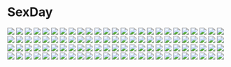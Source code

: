 # SexDay
![](https://konachan.com/image/d78fdde4ce079ccdf88aa6be76a73cec/Konachan.com%20-%20114769%20bicolored_eyes%20fujima_takuya%20miura_rinaldi%20nove%20reinforce_zwei%20shamal%20signum%20subaru_nakajima%20takamachi_vivio%20teana_lanster%20vita%20yagami_hayate%20zafira.jpg)
![](https://konachan.com/jpeg/a075fffd383cbb9cc3e99425933f0304/Konachan.com%20-%2058684%20close%20marui%20otonashi_meru%20sayonara_zetsubou_sensei.jpg)
![](https://konachan.com/image/ae3c6dc7d40114776377c6d13cce3208/Konachan.com%20-%20153384%20aisha_%28elsword%29%20blush%20cameltoe%20elsword%20panties%20purple_eyes%20purple_hair%20underwear%20usashouya.jpg)
![](https://konachan.com/image/ca312cfdd514a5a249fffeba71476b7a/Konachan.com%20-%20123016%20arcueid_brunestud%20carnival_phantasm%20ciel%20fate_stay_night%20fate_%28series%29%20hirose_tomohito%20neko-arc%20neko-chaos%20onsen%20saber%20tohsaka_rin%20towel.jpg)
![](https://konachan.com/image/5609480957b315bcc7b857269cf97c14/Konachan.com%20-%2083033%20bikini%20blonde_hair%20blue_eyes%20marukata%20reflection%20swimsuit%20tagme%20twintails%20white.jpg)
![](https://konachan.com/jpeg/eb5efd34bbf73340bc0f1e8519ffd76a/Konachan.com%20-%20220814%20black_hair%20breasts%20chrono_clock%20cleavage%20fan%20game_cg%20long_hair%20no_bra%20purple_software%20red_eyes%20ribbons%20sawatari_michiru%20tsukimori_hiro.jpg)
![](https://konachan.com/image/0f23ee950bdee364b68554a19ecf0848/Konachan.com%20-%2042341%20konpaku_youmu%20loli%20myon%20nopan%20shirt_lift%20touhou.jpg)
![](https://konachan.com/jpeg/10b51aad4f754911a89ccf140fcc0b8a/Konachan.com%20-%2025245%20nhk_ni_youkoso%20satou_tatsuhiro.jpg)
![](https://konachan.com/image/a5d2b3d1ea9b44bb24d8fb958dabefc2/Konachan.com%20-%20142670%202girls%20cirno%20daiyousei%20fairy%20jpeg_artifacts%20touhou.jpg)
![](https://konachan.com/image/2abb89d8e4092a8b6f2c473d2f4c48ee/Konachan.com%20-%20110067%20clouds%20fire%20nankyoku%20reiuji_utsuho%20sky%20touhou%20weapon%20wings.jpg)
![](https://konachan.com/jpeg/6804502ff38b5d202cf68949656fb019/Konachan.com%20-%20255846%20apron%20aqua_eyes%20azur_lane%20blush%20braids%20cameltoe%20couch%20cropped%20gloves%20headdress%20long_hair%20maid%20panties%20pestxsan%20skirt_lift%20underwear%20white_hair.jpg)
![](https://konachan.com/image/f7860c86abc32c69a2afcde815f85a64/Konachan.com%20-%2012764%20tagme.jpg)
![](https://konachan.com/jpeg/2c87b08c60eb823356817ec7765adcee/Konachan.com%20-%20148104%20animal_ears%20cropped%20foxgirl%20kisumi%20kure_masahiro%20long_hair%20red_eyes%20scan%20third-party_edit%20white_hair.jpg)
![](https://konachan.com/image/0eb8d1a57d317a714df342b0fe8c86fb/Konachan.com%20-%20204920%20aqua_eyes%20aqua_hair%20haru_aki%20hatsune_miku%20headphones%20long_hair%20twintails%20vocaloid.jpg)
![](https://konachan.com/jpeg/0e86b7b01282d14bbc39fa4da47fd462/Konachan.com%20-%20219053%20blush%20brown_eyes%20brown_hair%20flat_chest%20haryuu_%28poetto%29%20headdress%20kumamiko%20loli%20long_hair%20miko%20navel%20nipples%20no_bra%20open_shirt%20tears%20twintails%20wink.jpg)
![](https://konachan.com/image/458105ad3281bbc61936f059873be4e2/Konachan.com%20-%20159239%20okazaki_mitsuki%20puzzle_%26_dragons%20valkyrie_%28p%26d%29.jpg)
![](https://konachan.com/image/0d119e4cf62218bee639b58b7c6fb7e3/Konachan.com%20-%2064509%20aki_shizuha%20sky%20touhou.jpg)
![](https://konachan.com/image/674f273ed849c19fd870d7d39c187f62/Konachan.com%20-%2052822%20animal%20bird%20boat%20building%20city%20clouds%20landscape%20nakiami%20scenic%20stairs%20sunset%20water%20xam%27d_lost_memories%20yango.jpg)
![](https://konachan.com/image/e3c28badc8b7945c3f404df2e2c18e6b/Konachan.com%20-%20158192%20black_hair%20blonde_hair%20breasts%20brown_hair%20cleavage%20group%20long_hair%20nurse%20one_piece%20short_hair%20thighhighs%20trafalgar_law%20white%20zettai_ryouiki.jpg)
![](https://konachan.com/jpeg/823e5573332c0d5b4c0f9f69836ac320/Konachan.com%20-%20277345%20aqua_eyes%20asamura_hiori%20blonde_hair%20breasts%20fang%20gene_%28pso2%29%20long_hair%20nipples%20nude%20phantasy_star%20pussy_juice%20sex%20tears%20twintails%20wet%20wink.jpg)
![](https://konachan.com/image/bfde6c490520e454a8345d4202e76a32/Konachan.com%20-%2093539%20ayakase_ryuushou%20breasts%20nurse%20nurse_no_obenkyou%20panties%20pink%20takano_hina%20underwear.jpg)
![](https://konachan.com/image/eef0636cc2d6806e7299dcd3c64aa6d5/Konachan.com%20-%20137777%202girls%20breasts%20cleavage%20crossover%20iga_tomoteru%20kanoe_yuuko%20long_hair%20red_eyes%20sankarea%20sanka_rea%20tagme%20tasogare_otome_x_amnesia.jpg)
![](https://konachan.com/image/3e9afecf51da3132e9ebf5436913aaa9/Konachan.com%20-%20126917%20bow%20gradient%20hat%20long_hair%20patchouli_knowledge%20purple_hair%20shiba_murashouji%20touhou.jpg)
![](https://konachan.com/image/7a84667b272ed080cc7e232ce9d06b9b/Konachan.com%20-%2017357%20ashinano_hitoshi%20misago%20yokohama_kaidashi_kikou.jpg)
![](https://konachan.com/image/1964ce8bc3fa0843e163cf4d7f118d15/Konachan.com%20-%209352%20nanao_naru.jpg)
![](https://konachan.com/image/e0b6a69896e28c58110dbad0353d3d36/Konachan.com%20-%20297113%20animal%20bell%20blush%20boots%20building%20cat%20city%20clouds%20long_hair%20original%20pink_hair%20red_eyes%20saraki%20scarf%20signed%20skirt%20sky%20thighhighs.jpg)
![](https://konachan.com/image/3e1e1f95d083b1869e413d800a385872/Konachan.com%20-%2023178%20final_fantasy%20final_fantasy_vii%20ryu%20tifa_lockhart%20white.jpg)
![](https://konachan.com/image/fe796742c807d99aca11d7efdd09588e/Konachan.com%20-%20274445%20butterfly%20chinese_clothes%20fan%20headdress%20jamjar77%20long_hair%20night%20orange_eyes%20purple_hair%20sky%20stars%20umbrella%20vocaloid%20xingchen.jpg)
![](https://konachan.com/jpeg/a6f31b46694cc001223c932d857b8c31/Konachan.com%20-%20166796%20bow%20bra%20brown_hair%20green_hair%20loli%20long_hair%20panties%20pink_eyes%20pink_hair%20ponytail%20short_hair%20shorts%20skirt%20socks%20tail%20to_love_ru%20underwear%20yellow_eyes.jpg)
![](https://konachan.com/jpeg/240d51bebd8e005f4d105faa230fb7b7/Konachan.com%20-%20294806%20black_eyes%20black_hair%20blush%20breasts%20censored%20game_cg%20golden_hour%20hirose_natsumi%20minamihama_yoriko%20more_%28company%29%20navel%20nipples%20nude%20sex.jpg)
![](https://konachan.com/jpeg/b94ffd4c542b22b7cc699d728c85b8d1/Konachan.com%20-%20161502%20animal_ears%20black_hair%20erect_nipples%20game_cg%20ichinose_rukina%20love_of_renai_koutei_of_love%21%20navel%20oozora_itsuki%20tail%20underboob%20waitress.jpg)
![](https://konachan.com/image/a37ad6e6639e5982c964b9ac16e637b5/Konachan.com%20-%20272514%20animal_ears%20aqua_eyes%20blush%20breasts%20choker%20cleavage%20feathers%20granblue_fantasy%20korwa%20long_hair%20navel%20panties%20underwear%20white_hair%20wristwear.jpg)
![](https://konachan.com/image/d1c59567e65acc48d9b0d1ce148550a1/Konachan.com%20-%20181420%20brown_eyes%20brown_hair%20hakurei_reimu%20japanese_clothes%20long_hair%20miko%20seneto%20socks%20touhou.jpg)
![](https://konachan.com/image/8ed911c51c0b0422a50293d4e6ada48a/Konachan.com%20-%2097287%20black_hair%20dmyo%20dmyotic%20headband%20long_hair%20red_eyes%20school_uniform%20tagme%20thighhighs%20watermark.jpg)
![](https://konachan.com/image/a1b780fdd0b07b55c531216784ab3722/Konachan.com%20-%206312%20nee_chan_to_shiyou_yo%21.jpg)
![](https://konachan.com/image/bf2787d5f2d9eab79b2a709c011a6167/Konachan.com%20-%2077104%20angel_beats%21%20close%20yui_%28angel_beats%21%29.jpg)
![](https://konachan.com/image/abd920b5391919f606bf3b34a8e5f681/Konachan.com%20-%20284512%20bed%20black_hair%20blush%20glasses%20green_eyes%20headband%20long_hair%20navel%20no_bra%20open_shirt%20pallad%20panties%20school_uniform%20shirt%20skirt%20underwear%20undressing.jpg)
![](https://konachan.com/jpeg/d38fff2d3ba65a602c9487a527a3fb9a/Konachan.com%20-%20220359%20hatsune_miku%20long_hair%20tagme_%28artist%29%20twintails%20vocaloid.jpg)
![](https://konachan.com/image/aca50ee96352fa58b35773904f354373/Konachan.com%20-%20298736%20all_male%20animal_ears%20black_hair%20drums%20emg_%28christain%29%20fan%20grass%20instrument%20japanese_clothes%20kimono%20long_hair%20male%20mask%20onmyouji%20realistic%20socks.jpg)
![](https://konachan.com/image/94c1be9ca6ccb1ff894bf98aa8e10309/Konachan.com%20-%2063243%20clouds%20darker_than_black%20gray_hair%20hat%20pink_eyes%20sky%20yin.jpg)
![](https://konachan.com/image/35edd811db08850015cbef6ddd3e5533/Konachan.com%20-%2081444%20black_hair%20black_rock_shooter%20bow%20chain%20green_eyes%20horns%20scythe%20skull%20takanashi_yomi%20weapon.jpg)
![](https://konachan.com/jpeg/0d6d575ae5dd2cbf40783382eeb1bfb0/Konachan.com%20-%20182976%20blush%20breasts%20cleavage%20green_eyes%20love_live%21_school_idol_project%20purple_hair%20torigoe_takumi%20toujou_nozomi%20wet.jpg)
![](https://konachan.com/jpeg/baf3945d7e87e8524567152453516cdd/Konachan.com%20-%20228349%20akata_itsuki%20game_cg%20kokoro_rista%21%20nagasawa_yukine%20wedding%20wedding_attire.jpg)
![](https://konachan.com/image/7e1d3a75856140473af369def1e7694f/Konachan.com%20-%20198033%20blue_eyes%20blush%20brown_eyes%20brown_hair%20clouds%20gloves%20pantyhose%20rail_wars%21%20rainbow%20red_hair%20sakurai_aoi%20see_through%20shirt%20skirt%20tie%20uniform%20wet%20wink.jpg)
![](https://konachan.com/jpeg/73cff730055fdb937fe2c229990f8bcc/Konachan.com%20-%20145439%20ass%20bandage%20barefoot%20blush%20breasts%20censored%20flowers%20moon%20night%20nipples%20nude%20penis%20pink_hair%20pussy%20red_eyes%20rose%20sex%20short_hair%20sky%20touhou%20wet%20yoshimo.jpg)
![](https://konachan.com/image/1caf4d7274e15cbba7feab5d5a2e3c1b/Konachan.com%20-%20113837%20blonde_hair%20flat_chest%20haimura_kiyotaka.jpg)
![](https://konachan.com/image/68389fca506d6a76d15c02ef45945976/Konachan.com%20-%20145248%20cross%20monochrome%20okazaki_yumemi%20pink_hair%20red%20red_eyes%20short_hair%20touhou.jpg)
![](https://konachan.com/image/49b4c370779f30a9013cd08bd52ad1a4/Konachan.com%20-%20141467%20clouds%20feathers%20original%20pink_eyes%20shino_%28lunar_crescent%29%20sky%20stars%20white_hair%20wings.jpg)
![](https://konachan.com/image/bf953952f4d37abff48527fa91e2606a/Konachan.com%20-%20304390%20blush%20cameltoe%20gloves%20goth-loli%20gray_hair%20lambda%20long_hair%20original%20panties%20red_eyes%20skirt_lift%20spread_legs%20thighhighs%20twintails%20underwear.jpg)
![](https://konachan.com/image/d770bda9f223d17483413137198a3647/Konachan.com%20-%20279543%20clouds%20dragon%20original%20pixiv_fantasia%20scenic%20sky%20yuushouku.jpg)
![](https://konachan.com/image/c315514984511dbbd7f0eca1b18aca9a/Konachan.com%20-%20303708%20blonde_hair%20blush%20bow%20dark_skin%20mozu_1oo%20original%20panties%20pink_eyes%20school_uniform%20skirt_lift%20spread_legs%20thighhighs%20underwear.jpg)
![](https://konachan.com/image/088dbeda8ff8cbeffb0091a7d397ee2d/Konachan.com%20-%20205204%20akagi_%28kancolle%29%20anthropomorphism%20bow_%28weapon%29%20elise_%28piclic%29%20gloves%20japanese_clothes%20long_hair%20petals%20ribbons%20skirt%20thighhighs%20weapon%20zettai_ryouiki.jpg)
![](https://konachan.com/image/b54e4b8421f3a05b24a4d4477db16470/Konachan.com%20-%20124336%20aqua_eyes%20aqua_hair%20breasts%20collar%20league_of_legends%20long_hair%20nipples%20nude%20oni-noboru%20pussy%20sona_buvelle%20thighhighs%20twintails%20uncensored.jpg)
![](https://konachan.com/image/b2899e4f8d8c8448220352456c17e5cc/Konachan.com%20-%2013332%20tagme.jpg)
![](https://konachan.com/image/46fd42ff83b5e664f0c6cc11c2a45f97/Konachan.com%20-%20256842%20bow%20brown_hair%20cake%20dress%20fang%20fate_extra%20food%20gilgamesh%20glasses%20green_eyes%20long_hair%20maid%20male%20pink_hair%20short_hair%20suit%20tail%20twintails%20white_hair.jpg)
![](https://konachan.com/jpeg/8181635ad835d29e5906d38bae7a535d/Konachan.com%20-%2064484%20mashiro_rima%20panties%20pink%20shugo_chara%20underwear.jpg)
![](https://konachan.com/image/f716e5a97f608d59ee66eff916fbfe85/Konachan.com%20-%20246632%20aqua_eyes%20blonde_hair%20book%20feathers%20petals%20ribbons%20short_hair%20signed%20techgirl%20violet_evergarden%20violet_evergarden_%28character%29%20vv_sama.jpg)
![](https://konachan.com/jpeg/242bd95f5185ddeff6d27fa4decdbad8/Konachan.com%20-%20217755%20blue_hair%20dress%20fire_emblem%20fire_emblem_fates%20fire_emblem_if%20garter%20green_eyes%20long_hair%20lulu_season%20necklace%20polychromatic%20takawashi_nagisa.jpg)
![](https://konachan.com/jpeg/5a5064a250a5d4c172da40f3172487c6/Konachan.com%20-%20212787%20anthropomorphism%20ass%20blonde_hair%20boots%20elbow_gloves%20fang%20gloves%20headband%20heart%20kantai_collection%20prophet_heart%20purple_eyes%20skirt%20thighhighs.jpg)
![](https://konachan.com/image/e7693c27c3141d90f3997575b0147805/Konachan.com%20-%20216344%20anthropomorphism%20equipments_fairy_%28kancolle%29%20fairy_%28kancolle%29%20i-iv%20kantai_collection%20mechagirl%20mochizuki_%28kancolle%29%20tagme.jpg)
![](https://konachan.com/image/1b220ce3b9d45b22f2b8998547847208/Konachan.com%20-%2049230%20asou_renji%20ef%20ef_a_tale_of_memories%20shindou_chihiro.jpg)
![](https://konachan.com/image/d23228d8ab7bd1858665d39b3b54732a/Konachan.com%20-%205728%20anthropomorphism%20futaba%20longhorn%20os-tan%20vista%20windows.jpg)
![](https://konachan.com/jpeg/897b55a7fc96dd6d9fed29514b325f59/Konachan.com%20-%20251717%20armor%20breasts%20fate_grand_order%20fate_%28series%29%20fire%20gendo0032%20gray_hair%20headdress%20jeanne_d%27arc_alter%20short_hair%20sword%20thighhighs%20weapon%20yellow_eyes.jpg)
![](https://konachan.com/image/b1ce9dc6474a742c30f7efa26d15126e/Konachan.com%20-%20140254%20ass%20blush%20brown_hair%20fingering%20masturbation%20original%20school_uniform%20stockings%20tagme%20te28.jpg)
![](https://konachan.com/jpeg/fe1811e219790138ab3575eeb9d129f8/Konachan.com%20-%20143321%20amatsumi_sora_ni%20blush%20breasts%20gray_eyes%20green_hair%20hazuki_mikage%20long_hair%20school_uniform%20shintaro.jpg)
![](https://konachan.com/image/47906e3e92bd5e5ab0401db8901b4519/Konachan.com%20-%20133524%20animal%20bird%20brown_eyes%20green_hair%20idolmaster%20masakichi_%28crossroad%29%20otonashi_kotori%20rainbow%20sky.jpg)
![](https://konachan.com/image/ac4bda64a70314ff21d6d89b6d4887b7/Konachan.com%20-%20171066%20blue_eyes%20blue_hair%20blush%20breasts%20drink%20long_hair%20nipples%20original%20pool%20rinine%20see_through%20summer%20thighhighs%20water%20wet.jpg)
![](https://konachan.com/jpeg/279739940d515665932d608352d321e3/Konachan.com%20-%20297615%20breast_hold%20breasts%20freya_%28danmachi%29%20gray_hair%20long_hair%20moon%20night%20nilitsu%20nude%20sky%20stars%20tree%20water.jpg)
![](https://konachan.com/jpeg/6d0f317d868184669f0f5a50c4623c05/Konachan.com%20-%2095147%20akemi_homura%20akenoin%20brown_hair%20butterfly%20long_hair%20mahou_shoujo_madoka_magica%20pantyhose%20school_uniform.jpg)
![](https://konachan.com/jpeg/b3d50fc54069aaa432af2d1fbdf7fc7d/Konachan.com%20-%20167341%20aina_ashwin%20beach%20bikini%20blue_eyes%20blush%20breasts%20cleavage%20clochette%20long_hair%20navel%20ribbons%20shintaro%20swimsuit%20twintails%20water%20white_hair.jpg)
![](https://konachan.com/image/d827bd1ee096d9cff51e34b4f258b310/Konachan.com%20-%20265772%20gundam_build_fighters%20gundam_build_fighters_try%20gundam_%28series%29%20kamiki_mirai%20mobile_suit_gundam%20mogu%20third-party_edit.jpg)
![](https://konachan.com/image/6993fe1d0b4522c39f827b60f6a0c253/Konachan.com%20-%2094936%202girls%20animal_ears%20asutoraru%20catgirl%20kaenbyou_rin%20long_hair%20red_eyes%20red_hair%20reiuji_utsuho%20short_hair%20touhou%20wings.jpg)
![](https://konachan.com/image/66cc5ba9ed6fa3b34b90a35ada22c6ef/Konachan.com%20-%2046598%20bra%20panties%20tagme%20underwear%20watermark.jpg)
![](https://konachan.com/jpeg/f6be97292ed7a2c118bbaaa4b54d0cb4/Konachan.com%20-%20206980%20aqua_eyes%20beach%20bikini%20blonde_hair%20breasts%20cleavage%20clouds%20flowers%20granblue_fantasy%20guiseemanz%20navel%20popsicle%20sky%20sunglasses%20swimsuit%20twintails%20water.jpg)
![](https://konachan.com/image/e11698481a533f6c7cefeb3e7e81121f/Konachan.com%20-%20117521%20blush%20charlotte_%28mahou_shoujo_madoka_magica%29%20chibi%20mahou_shoujo_madoka_magica%20tagme.jpg)
![](https://konachan.com/image/43136bf76cb6441c02edf6cf1ff7a256/Konachan.com%20-%20207121%20aqua_eyes%20black_hair%20blush%20chibi%20crystal_dew_world%20hat%20japanese_clothes%20kimono%20kirino_kasumu%20long_hair%20suishou_shizuku%20white.jpg)
![](https://konachan.com/image/1bda0463f60937e60b9477b7c8ccb546/Konachan.com%20-%20100578%20blue_eyes%20bow%20brown_hair%20feathers%20japanese_clothes%20kara_no_kyoukai%20katana%20kimono%20moon%20nagumo_%28qmzp10%29%20ryougi_shiki%20sword%20tree%20weapon.jpg)
![](https://konachan.com/image/652714d6d66d77fccc724218c2fba5e7/Konachan.com%20-%2092463%20blue_eyes%20ebata_risa%20long_hair%20macross%20macross_frontier%20sheryl_nome.jpg)
![](https://konachan.com/jpeg/e01c8099194ead1f7b36b3af04e487f7/Konachan.com%20-%2093872%20blue_eyes%20flowers%20girls_a_war_war%20gray_hair%20izumi_tsubasu%20original%20wings.jpg)
![](https://konachan.com/image/64f0445ab1e83c0667aa04168d1375fe/Konachan.com%20-%20100460%20hatsune_miku%20vocaloid.jpg)
![](https://konachan.com/image/a113e81fc297eb24987d3ad67e95cef1/Konachan.com%20-%20115780%20akemi_homura%20bra%20kaname_madoka%20mahou_shoujo_madoka_magica%20panties%20pink_hair%20purple_eyes%20umakatsuhai%20underwear.jpg)
![](https://konachan.com/image/541cedfcbefa15799a5b2b7e9601606f/Konachan.com%20-%20289243%20arusu_maria%20arusu_marina%20blue_eyes%20date_a_live%20group%20long_hair%20pink_eyes%20pink_hair%20ponytail%20ribbons%20school_uniform%20sonogami_rio%20tsunako%20white_hair.jpg)
![](https://konachan.com/image/653788862086617751945ddb0a35c1e9/Konachan.com%20-%2072934%20hat%20hong_%28white_spider%29%20nude%20polychromatic%20red_eyes%20remilia_scarlet%20ribbons%20short_hair%20signed%20tagme%20touhou%20vampire%20white_hair%20wings.jpg)
![](https://konachan.com/jpeg/5a3a672a4c9a3171afae1977be4e42be/Konachan.com%20-%2058597%20akira.jpg)
![](https://konachan.com/image/d7636139a30618197d230d970a8d338c/Konachan.com%20-%2015030%20flcl.jpg)
![](https://konachan.com/jpeg/955fffd7372cf2f32e7cdb9c227bb4b0/Konachan.com%20-%20109955%20black_hair%20breasts%20c%3Adrive%20censored%20fusataka_shikibu%20game_cg%20nipples%20paizuri%20penis%20renai_saimin%20tendou_chizuru.jpg)
![](https://konachan.com/image/cc5317c67556a07a60e9af7e63330daa/Konachan.com%20-%20215254%20bow_%28weapon%29%20choker%20cropped%20kaname_madoka%20mahou_shoujo_madoka_magica%20novcel%20pink_eyes%20red_hair%20stars%20twintails%20weapon.jpg)
![](https://konachan.com/jpeg/9256ca855222aecb25017db5d2d3e19c/Konachan.com%20-%20181029%20alia%27s_carnival%20ass%20blue_eyes%20game_cg%20hug%20mitha%20nanawind%20panties%20pink_hair%20school_uniform%20shinomori_yumi%20striped_panties%20underwear.jpg)
![](https://konachan.com/jpeg/78454e9dc20d5843a1e87e2fd67be810/Konachan.com%20-%20125878%20armor%20blonde_hair%20censored%20ermalit_de_blanchefort%20game_cg%20long_hair%20love_2_quad%20marmalade%20masturbation%20naruse_hirofumi%20pussy%20thighhighs.jpg)
![](https://konachan.com/jpeg/a9b194233ef95f06b971e2ecdaf4fcd3/Konachan.com%20-%20190721%20ayase_eri%20blue_eyes%20blue_hair%20cape%20catgirl%20foxgirl%20group%20halloween%20hat%20horns%20pink_eyes%20pumpkin%20red_eyes%20shorts%20skirt%20tree%20wings%20wink%20witch_hat.jpg)
![](https://konachan.com/image/b29aa2eafbbd14da85821d582755db24/Konachan.com%20-%20219657%20building%20city%20lan_se_fangying%20night%20original%20phone%20ponytail%20school_uniform%20thighhighs%20wristwear%20zettai_ryouiki.jpg)
![](https://konachan.com/image/db1bb9afcad01971c2f3ca95de1b42fe/Konachan.com%20-%20274754%20agepan%20brown_hair%20dress%20gray%20headdress%20long_hair%20original%20red_eyes%20wristwear.jpg)
![](https://konachan.com/image/ea325f0350759f3667f20cf538c8beee/Konachan.com%20-%20267055%20aliasing%20hebitsukai%20original%20polychromatic%20short_hair%20shorts%20skull.jpg)
![](https://konachan.com/image/a3fb483c09c1b284f7b626a2882acad6/Konachan.com%20-%20252841%202girls%20animal_ears%20aqua_eyes%20brown_hair%20catgirl%20cosplay%20gloves%20purple_eyes%20school_uniform%20short_hair%20tattoo%20tsushima_yoshiko%20watanabe_you%20watermark.jpg)
![](https://konachan.com/jpeg/2ee341da6692a34c5e8a5e7be4ac71e4/Konachan.com%20-%20179923%20cameltoe%20couch%20game_cg%20headband%20long_hair%20minami_mayu%20panties%20ponytail%20red_eyes%20red_hair%20ribbons%20spread_legs%20thighhighs%20underwear%20uniform%20yuuki_hagure.jpg)
![](https://konachan.com/jpeg/b602e4ca77e95446559f68b7aaffa26a/Konachan.com%20-%2037675%20clannad%20sakagami_tomoyo.jpg)
![](https://konachan.com/image/c9a06e17b755664bb017beb8a575e382/Konachan.com%20-%20219635%20hoshizora_rin%20kanabun%20love_live%21_school_idol_project.jpg)
![](https://konachan.com/jpeg/338947ea7a09807930b75bd27dbe517c/Konachan.com%20-%20285837%20animal_ears%20azur_lane%20beach%20clouds%20flowers%20foxgirl%20gloves%20green_eyes%20katana%20long_hair%20navel%20shorts%20skirt%20sky%20sword%20water%20weapon%20white_hair.jpg)
![](https://konachan.com/jpeg/679cf538c9888c78346c0972d0d50b77/Konachan.com%20-%20223331%20anal%20animal_ears%20breasts%20collar%20doggirl%20idolmaster%20idolmaster_cinderella_girls%20kyouki%20nipples%20shibuya_rin%20tail%20thighhighs%20third-party_edit%20white.jpg)
![](https://konachan.com/image/ae79e0062f4ee2d9dbe393de1d82a7dc/Konachan.com%20-%2038994%20breasts%20cleavage%20kazami_mizuho%20onegai_teacher%20underwear.jpg)
